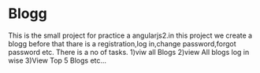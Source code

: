 # Blogg
This is the small project for practice a angularjs2.in this project  we create a blogg before that thare is a registration,log in,change password,forgot password etc.
There is  a no of tasks.
1)viw all Blogs
2)view All blogs log in wise
3)View Top 5 Blogs etc...
